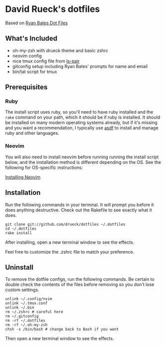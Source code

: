 # David Rueck's dotfiles

Based on [Ryan Bates Dot Files](https://github.com/ryanb/dotfiles)

## What's Included

- oh-my-zsh with drueck theme and basic zshrc
- neovim config
- nice tmux config file from [ls-pair](https://github.com/livingsocial/ls-pair)
- gitconfig setup including Ryan Bates' prompts for name and email
- bin/tat script for tmux

## Prerequisites

### Ruby

The install script uses ruby, so you'll need to have ruby installed and the
`rake` command on your path, which it should be if ruby is installed.  It
should be installed on many modern operating systems already, but if it's
missing and you want a recommendation, I typically use
[asdf](https://github.com/asdf-vm/asdf) to install and manage ruby and other
languages.

### Neovim

You will also need to install neovim before running running the install script
below, and the installation method is different depending on the OS. See
the following for OS-specific instructions:

[Installing Neovim](https://github.com/neovim/neovim/wiki/Installing-Neovim)

## Installation

Run the following commands in your terminal. It will prompt you before it does
anything destructive. Check out the Rakefile to see exactly what it does.

```terminal
git clone git://github.com/drueck/dotfiles ~/.dotfiles
cd ~/.dotfiles
rake install
```

After installing, open a new terminal window to see the effects.

Feel free to customize the .zshrc file to match your preference.

## Uninstall

To remove the dotfile configs, run the following commands. Be certain to double check
the contents of the files before removing so you don't lose custom settings.

```
unlink ~/.config/nvim
unlink ~/.tmux.conf
unlink ~/.bin
rm ~/.zshrc # careful here
rm ~/.gitconfig
rm -rf ~/.dotfiles
rm -rf ~/.oh-my-zsh
chsh -s /bin/bash # change back to Bash if you want
```

Then open a new terminal window to see the effects.
